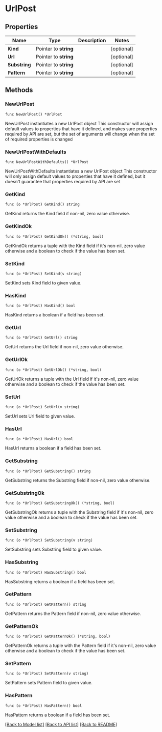 # UrlPost

## Properties

Name | Type | Description | Notes
------------ | ------------- | ------------- | -------------
**Kind** | Pointer to **string** |  | [optional] 
**Url** | Pointer to **string** |  | [optional] 
**Substring** | Pointer to **string** |  | [optional] 
**Pattern** | Pointer to **string** |  | [optional] 

## Methods

### NewUrlPost

`func NewUrlPost() *UrlPost`

NewUrlPost instantiates a new UrlPost object
This constructor will assign default values to properties that have it defined,
and makes sure properties required by API are set, but the set of arguments
will change when the set of required properties is changed

### NewUrlPostWithDefaults

`func NewUrlPostWithDefaults() *UrlPost`

NewUrlPostWithDefaults instantiates a new UrlPost object
This constructor will only assign default values to properties that have it defined,
but it doesn't guarantee that properties required by API are set

### GetKind

`func (o *UrlPost) GetKind() string`

GetKind returns the Kind field if non-nil, zero value otherwise.

### GetKindOk

`func (o *UrlPost) GetKindOk() (*string, bool)`

GetKindOk returns a tuple with the Kind field if it's non-nil, zero value otherwise
and a boolean to check if the value has been set.

### SetKind

`func (o *UrlPost) SetKind(v string)`

SetKind sets Kind field to given value.

### HasKind

`func (o *UrlPost) HasKind() bool`

HasKind returns a boolean if a field has been set.

### GetUrl

`func (o *UrlPost) GetUrl() string`

GetUrl returns the Url field if non-nil, zero value otherwise.

### GetUrlOk

`func (o *UrlPost) GetUrlOk() (*string, bool)`

GetUrlOk returns a tuple with the Url field if it's non-nil, zero value otherwise
and a boolean to check if the value has been set.

### SetUrl

`func (o *UrlPost) SetUrl(v string)`

SetUrl sets Url field to given value.

### HasUrl

`func (o *UrlPost) HasUrl() bool`

HasUrl returns a boolean if a field has been set.

### GetSubstring

`func (o *UrlPost) GetSubstring() string`

GetSubstring returns the Substring field if non-nil, zero value otherwise.

### GetSubstringOk

`func (o *UrlPost) GetSubstringOk() (*string, bool)`

GetSubstringOk returns a tuple with the Substring field if it's non-nil, zero value otherwise
and a boolean to check if the value has been set.

### SetSubstring

`func (o *UrlPost) SetSubstring(v string)`

SetSubstring sets Substring field to given value.

### HasSubstring

`func (o *UrlPost) HasSubstring() bool`

HasSubstring returns a boolean if a field has been set.

### GetPattern

`func (o *UrlPost) GetPattern() string`

GetPattern returns the Pattern field if non-nil, zero value otherwise.

### GetPatternOk

`func (o *UrlPost) GetPatternOk() (*string, bool)`

GetPatternOk returns a tuple with the Pattern field if it's non-nil, zero value otherwise
and a boolean to check if the value has been set.

### SetPattern

`func (o *UrlPost) SetPattern(v string)`

SetPattern sets Pattern field to given value.

### HasPattern

`func (o *UrlPost) HasPattern() bool`

HasPattern returns a boolean if a field has been set.


[[Back to Model list]](../README.md#documentation-for-models) [[Back to API list]](../README.md#documentation-for-api-endpoints) [[Back to README]](../README.md)


